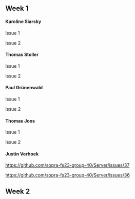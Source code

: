 
## Week 1

#### Karoline Siarsky

Issue 1

Issue 2

#### Thomas Stoller 

Issue 1

Issue 2

#### Paul Grünenwald

Issue 1

Issue 2

#### Thomas Joos

Issue 1

Issue 2

#### Justin Verhoek

https://github.com/sopra-fs23-group-40/Server/issues/37

https://github.com/sopra-fs23-group-40/Server/issues/36

## Week 2

